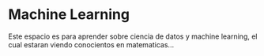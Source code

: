 # Machine Learning

Este espacio es para aprender sobre ciencia de datos y machine learning, el cual estaran viendo conocientos en matematicas...
